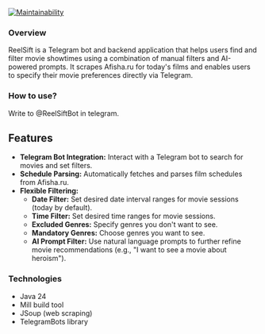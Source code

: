 [![Maintainability](https://qlty.sh/badges/898c8a2a-8894-4261-9f4a-0d8919ebdf1a/maintainability.svg)](https://qlty.sh/gh/GingerYouth/projects/reelsift)

### Overview
ReelSift is a Telegram bot and backend application that helps users find and filter movie showtimes using a combination of manual filters and AI-powered prompts. It scrapes Afisha.ru for today's films and enables users to specify their movie preferences directly via Telegram.

### How to use?
Write to @ReelSiftBot in telegram.

## Features
- **Telegram Bot Integration:** Interact with a Telegram bot to search for movies and set filters.
- **Schedule Parsing:** Automatically fetches and parses film schedules from Afisha.ru.
- **Flexible Filtering:**
    - **Date Filter:** Set desired date interval ranges for movie sessions (today by default).
    - **Time Filter:** Set desired time ranges for movie sessions.
    - **Excluded Genres:** Specify genres you don't want to see.
    - **Mandatory Genres:** Choose genres you want to see.
    - **AI Prompt Filter:** Use natural language prompts to further refine movie recommendations (e.g., "I want to see a movie about heroism").

### Technologies
- Java 24
- Mill build tool
- JSoup (web scraping)
- TelegramBots library
